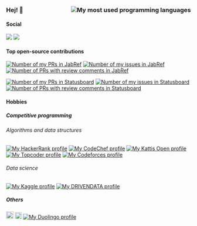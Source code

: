 ### Hej! 👋 <img align="right" src="https://github-readme-stats.vercel.app/api/top-langs/?username=k3KAW8Pnf7mkmdSMPHz27&layout=compact" alt="My most used programming languages">

#### Social

<a href="https://www.linkedin.com/in/jonatanasketorp/"><img src="https://img.shields.io/badge/LinkedIn-0077B5?style=plastic&logo=linkedin&logoColor=white"></a>
<a href="https://triplebyte.com/tb/jonatan-asketorp-b1wozrq"><img src="https://img.shields.io/badge/Triplebyte-0077B5?style=plastic"></a>

#### Top open-source contributions

<a href="https://github.com/JabRef/jabref/pulls?q=is%3Apr+author%3Ak3KAW8Pnf7mkmdSMPHz27"><img title="My PRs in JabRef" alt="Number of my PRs in JabRef" src="https://img.shields.io/badge/dynamic/json?url=https%3A%2F%2Fapi.github.com%2Fsearch%2Fissues%3Fq%3Drepo%3AJabRef%2Fjabref%2Bis%3Apr%2Bauthor%3Ak3KAW8Pnf7mkmdSMPHz27&label=JabRef&query=$.total_count&suffix=%20PRs&cacheSeconds=259200&style=plastic"></a>
<a href="https://github.com/JabRef/jabref/issues?q=is%3Aissue+author%3Ak3KAW8Pnf7mkmdSMPHz27"><img title="My issues in JabRef" alt="Number of my issues in JabRef" src="https://img.shields.io/badge/dynamic/json?url=https%3A%2F%2Fapi.github.com%2Fsearch%2Fissues%3Fq%3Drepo%3AJabRef%2Fjabref%2Bis%3Aissue%2Bauthor%3Ak3KAW8Pnf7mkmdSMPHz27&label=JabRef&query=$.total_count&suffix=%20issues&cacheSeconds=259200&style=plastic"></a>
<a href="https://github.com/JabRef/jabref/pulls?page=1&q=is%3Apr+reviewed-by%3Ak3kaw8pnf7mkmdsmphz27"><img title="PRs with review comments in JabRef" alt="Number of PRs with review comments in JabRef" src="https://img.shields.io/badge/dynamic/json?url=https%3A%2F%2Fapi.github.com%2Fsearch%2Fissues%3Fq%3Drepo%3AJabRef%2Fjabref%2Bis%3Apr%2Breviewed-by%3Ak3KAW8Pnf7mkmdSMPHz27&label=JabRef&query=$.total_count&suffix=%20PRs+%22reviewed-by%22&cacheSeconds=259200&style=plastic"></a>

<a href="https://github.com/codeforamerica/brigade-project-index-statusboard/pulls?q=is%3Apr+author%3Ak3KAW8Pnf7mkmdSMPHz27"><img title="My PRs in CfA Statusboard" alt="Number of my PRs in Statusboard" src="https://img.shields.io/badge/dynamic/json?url=https%3A%2F%2Fapi.github.com%2Fsearch%2Fissues%3Fq%3Drepo%3Acodeforamerica%2Fbrigade-project-index-statusboard%2Bis%3Apr%2Bauthor%3Ak3KAW8Pnf7mkmdSMPHz27&label=Statusboard&query=$.total_count&suffix=%20PRs&cacheSeconds=259200&style=plastic"></a>
<a href="https://github.com/codeforamerica/brigade-project-index-statusboard/issues?q=is%3Aissue+author%3Ak3KAW8Pnf7mkmdSMPHz27"><img title="My issues in Statusboard" alt="Number of my issues in Statusboard" src="https://img.shields.io/badge/dynamic/json?url=https%3A%2F%2Fapi.github.com%2Fsearch%2Fissues%3Fq%3Drepo%3Acodeforamerica%2Fbrigade-project-index-statusboard%2Bis%3Aissue%2Bauthor%3Ak3KAW8Pnf7mkmdSMPHz27&label=Statusboard&query=$.total_count&suffix=%20issues&cacheSeconds=259200&style=plastic"></a>
<a href="https://github.com/codeforamerica/brigade-project-index-statusboard/pulls?page=1&q=is%3Apr+reviewed-by%3Ak3kaw8pnf7mkmdsmphz27"><img title="PRs with review comments in Statusboard" alt="Number of PRs with review comments in Statusboard" src="https://img.shields.io/badge/dynamic/json?url=https%3A%2F%2Fapi.github.com%2Fsearch%2Fissues%3Fq%3Drepo%3Acodeforamerica%2Fbrigade-project-index-statusboard%2Bis%3Apr%2Breviewed-by%3Ak3KAW8Pnf7mkmdSMPHz27&label=Statusboard&query=$.total_count&suffix=%20PRs+%22reviewed-by%22&cacheSeconds=259200&style=plastic"></a>

#### Hobbies

##### Competitive programming

###### Algorithms and data structures

[![My HackerRank profile](https://img.shields.io/badge/HackerRank-Anonymous222-blue?logo=hackerrank&logoColor=black&labelColor=00EA64&style=plastic)](https://www.hackerrank.com/Anonymous222)
<a href="https://www.codechef.com/users/radix28_numb"><img src="https://img.shields.io/badge/dynamic/json?label=CodeChef&query=%24.global_rank&url=https://competitive-coding-api.herokuapp.com/api/codechef/radix28_numb&prefix=Rank%20&logo=codechef&logoColor=F5F5DC&labelColor=7b5e47&style=plastic&cacheSeconds=259200" alt="My CodeChef profile"></a>
[![My Kattis Open profile](https://img.shields.io/badge/-Kattis%20Open-blue?style=plastic)](https://open.kattis.com/users/asket)
[![My Topcoder profile](https://img.shields.io/badge/-Topcoder-blue?logo=topcoder&style=plastic)](https://www.topcoder.com/members/Tools10)
[![My Codeforces profile](https://img.shields.io/badge/-Codeforces-blue?logo=codeforces&style=plastic)](https://codeforces.com/profile/COM38.comma)

###### Data science

[![My Kaggle profile](https://img.shields.io/badge/-Kaggle-blue?logo=kaggle&style=plastic)](https://www.kaggle.com/weft169aston)
[![My DRIVENDATA profile](https://img.shields.io/badge/-DRIVENDATA-blue?style=plastic)](https://www.drivendata.org/users/X6HmvZ73AEmpU8nXPn2JFplMUw/)

##### Others

[<img src="https://www.worldcommunitygrid.org/images/logo_images/dyn_logo_3.jpg" height="20" />](https://www.worldcommunitygrid.org/stat/viewMemberInfo.do?userName=Agog)
[<img src="https://static.scistarter.org/img/scistarter-logo-web-r.svg" height="18" />](https://scistarter.org/profile?for=81095)
[![My Duolingo profile](https://img.shields.io/badge/Duolingo-jW3jYbeH0s9T-lightgray?logo=duolingo&style=plastic)](https://www.duolingo.com/profile/jW3jYbeH0s9T)

<!--
<a href="https://codeforces.com/profile/COM38.comma"><img src="https://img.shields.io/badge/dynamic/json?&labelColor=black&color=1f8acb&logo=codeforces&label=Codeforces&url=https://competitive-coding-api.herokuapp.com/api/codeforces/COM38.comma&query=%24.rating&prefix=Rating%20&style=plastic" alt="My Codeforces profile"></a>
-->
<!--
https://api.github.com/search/issues?q=repo:JabRef/jabref+is:pr+author:k3KAW8Pnf7mkmdSMPHz27+is:merged
https%3A%2F%2Fapi.github.com%2Fsearch%2Fissues%3Fq%3Drepo%3AJabRef%2Fjabref%2Bis%3Apr%2Bauthor%3Ak3KAW8Pnf7mkmdSMPHz27%2Bis%3Amerged
-->

<!-- I need to figure out how to get the icons going properly... (preferbly SVG) I could probably get them added to simpleicon as well....
#### Open Source
All PRs JabRef/HOTOSM
-->
<!--
**k3KAW8Pnf7mkmdSMPHz27/k3KAW8Pnf7mkmdSMPHz27** is a ✨ _special_ ✨ repository because its `README.md` (this file) appears on your GitHub profile.

Here are some ideas to get you started:

- 🔭 I’m currently working on ...
- 🌱 I’m currently learning ...
- 👯 I’m looking to collaborate on ...
- 🤔 I’m looking for help with ...
- 💬 Ask me about ...
- 📫 How to reach me: ...
- 😄 Pronouns: ...
- ⚡ Fun fact: ...
-->
